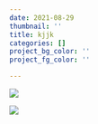 ```yaml
---
date: 2021-08-29
thumbnail: ''
title: kjjk
categories: []
project_bg_color: ''
project_fg_color: ''

---
```

![](/uploads/cody-davis-253925-unsplash.jpg)

![](/uploads/mike-dorner-173502-unsplash.jpg)